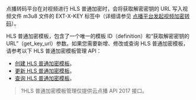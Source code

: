 点播转码平台在对视频进行 HLS 普通加密时，会将获取解密密钥的 URL 写入视频文件 m3u8 文件的 EXT-X-KEY 标签中（详细请参见 [点播平台发起视频加密转码](https://cloud.tencent.com/document/product/266/9638)）。

HLS 普通加密模板，包含了一个唯一的模板 ID（definition）和“获取解密密钥的 URL”（get_key_url）参数。如果您需要新增、修改或查询 HLS 普通加密模板，请参考以下 HLS 普通加密模板管理 API：

* [创建 HLS 普通加密模板](https://cloud.tencent.com/document/product/266/35167)。
* [更新 HLS 普通加密模板](https://cloud.tencent.com/document/product/266/35168)。
* [查询 HLS 普通加密模板](https://cloud.tencent.com/document/product/266/35169)。

>?HLS 普通加密模板管理仅提供云点播 API 2017 接口。
